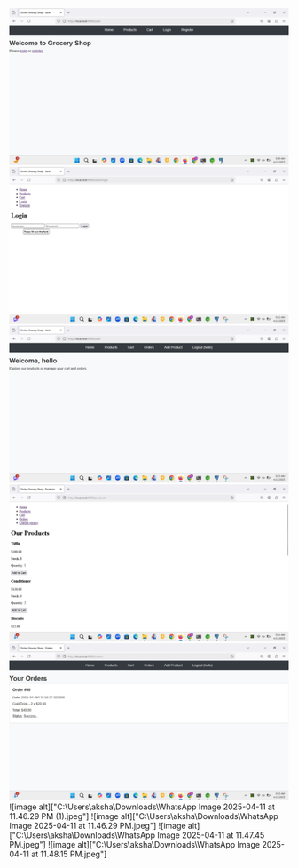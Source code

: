 ![image alt](https://github.com/KhushiVaskar/OnlineGroceryShop_Using_Hibernate/blob/3397bdce9a79698c467e21d72598e8fe3905d1c7/WhatsApp%20Image%202025-04-11%20at%2011.41.05%20PM.jpeg)
![image alt](https://github.com/KhushiVaskar/OnlineGroceryShop_Using_Hibernate/blob/a1fd5acdbdad69c5211bd768a3dd5472f98f94ac/WhatsApp%20Image%202025-04-11%20at%2011.43.07%20PM.jpeg)
![image alt](https://github.com/KhushiVaskar/OnlineGroceryShop_Using_Hibernate/blob/ffc9128536a2c61690f0bb3a8d2e4ecf7f958411/WhatsApp%20Image%202025-04-11%20at%2011.43.59%20PM.jpeg)
![image alt](https://github.com/KhushiVaskar/OnlineGroceryShop_Using_Hibernate/blob/a3d196a315be948343a369e139341f1297607a59/WhatsApp%20Image%202025-04-11%20at%2011.44.52%20PM.jpeg)
![image alt](https://github.com/KhushiVaskar/OnlineGroceryShop_Using_Hibernate/blob/54814b98d0b317554192ee8ba4801806f424181b/WhatsApp%20Image%202025-04-11%20at%2011.45.29%20PM.jpeg)
![image alt]["C:\Users\aksha\Downloads\WhatsApp Image 2025-04-11 at 11.46.29 PM (1).jpeg"]
![image alt]["C:\Users\aksha\Downloads\WhatsApp Image 2025-04-11 at 11.46.29 PM.jpeg"]
![image alt]["C:\Users\aksha\Downloads\WhatsApp Image 2025-04-11 at 11.47.45 PM.jpeg"]
![image alt]["C:\Users\aksha\Downloads\WhatsApp Image 2025-04-11 at 11.48.15 PM.jpeg"]



